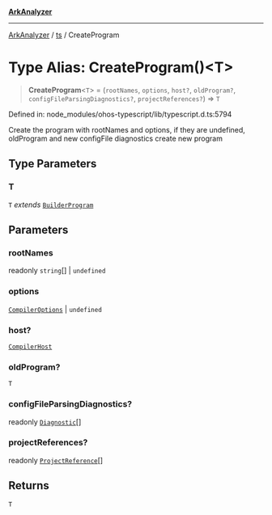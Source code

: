 [**ArkAnalyzer**](../../../../README.md)

***

[ArkAnalyzer](../../../../globals.md) / [ts](../README.md) / CreateProgram

# Type Alias: CreateProgram()\<T\>

> **CreateProgram**\<`T`\> = (`rootNames`, `options`, `host?`, `oldProgram?`, `configFileParsingDiagnostics?`, `projectReferences?`) => `T`

Defined in: node\_modules/ohos-typescript/lib/typescript.d.ts:5794

Create the program with rootNames and options, if they are undefined, oldProgram and new configFile diagnostics create new program

## Type Parameters

### T

`T` *extends* [`BuilderProgram`](../interfaces/BuilderProgram.md)

## Parameters

### rootNames

readonly `string`[] | `undefined`

### options

[`CompilerOptions`](../interfaces/CompilerOptions.md) | `undefined`

### host?

[`CompilerHost`](../interfaces/CompilerHost.md)

### oldProgram?

`T`

### configFileParsingDiagnostics?

readonly [`Diagnostic`](../interfaces/Diagnostic.md)[]

### projectReferences?

readonly [`ProjectReference`](../interfaces/ProjectReference.md)[]

## Returns

`T`
